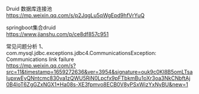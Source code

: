 Druid 数据库连接池  
https://mp.weixin.qq.com/s/p2JqgLu5qWgEpd9hfVrYuQ

springboot集合druid  
https://www.jianshu.com/p/ce8df857c951

常见问题分析
1、com.mysql.jdbc.exceptions.jdbc4.CommunicationsException: Communications link failure  
https://mp.weixin.qq.com/s?src=11&timestamp=1659272636&ver=3954&signature=ouk9c0Kl8B5omLTsalupxwEyQNntcmc830va1zQWU5RiN0Lpcfx9pFTbkmBu1oXr3oa3NkCNbftAj0B4IoT6ZgGZxNGX1*Ha08s-XE3fpmvo8ECB0V8yPSxWizYxNyBU&new=1


